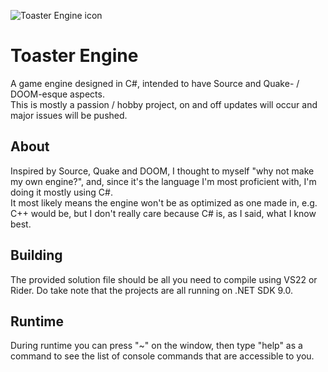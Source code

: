![Toaster Engine icon](https://raw.githubusercontent.com/OMGOMGplays/Toaster-Engine/refs/heads/main/Engine/resources/textures/engine/toastengine_icon.png)
# Toaster Engine
A game engine designed in C#, intended to have Source and Quake- / DOOM-esque aspects. \
This is mostly a passion / hobby project, on and off updates will occur and major issues will be pushed.

## About
Inspired by Source, Quake and DOOM, I thought to myself "why not make my own engine?", and, since it's the language I'm most proficient with, I'm doing it mostly using C#. \
It most likely means the engine won't be as optimized as one made in, e.g. C++ would be, but I don't really care because C# is, as I said, what I know best.

## Building
The provided solution file should be all you need to compile using VS22 or Rider. Do take note that the projects are all running on .NET SDK 9.0.

## Runtime
During runtime you can press "~" on the window, then type "help" as a command to see the list of console commands that are accessible to you.
